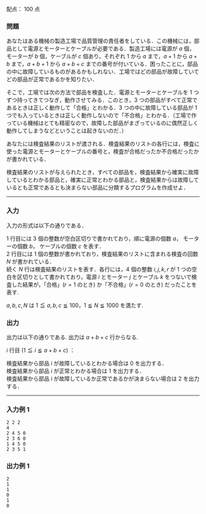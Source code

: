 配点： $100$ 点

### 問題

あなたはある機械の製造工場で品質管理の責任者をしている．この機械には，部品として電源とモーターとケーブルが必要である．製造工場には電源が $a$ 個，モーターが $b$ 個，ケーブルが $c$ 個あり，それぞれ $1$ から $a$ まで，$a + 1$ から $a + b$ まで，$a + b + 1$ から $a + b + c$ までの番号が付いている．困ったことに，部品の中に故障しているものがあるかもしれない．工場ではどの部品が故障していてどの部品が正常であるかを知りたい．

そこで，工場では次の方法で部品を検査した．電源とモーターとケーブルを $1$ つずつ持ってきてつなぎ，動作させてみる．このとき，$3$ つの部品がすべて正常であるときは正しく動作して「合格」とわかる．$3$ つの中に故障している部品が $1$ つでも入っているときは正しく動作しないので「不合格」とわかる．（工場で作っている機械はとても精密なので，故障した部品がまざっているのに偶然正しく動作してしまうなどということは起きないのだ．）

あなたには検査結果のリストが渡される．検査結果のリストの各行には，検査に使った電源とモーターとケーブルの番号と，検査が合格だったか不合格だったかが書かれている．

検査結果のリストが与えられたとき，すべての部品を，検査結果から確実に故障しているとわかる部品と，確実に正常とわかる部品と，検査結果からは故障しているとも正常であるとも決まらない部品に分類するプログラムを作成せよ．

---

### 入力

入力の形式は以下の通りである．

$1$ 行目には $3$ 個の整数が空白区切りで書かれており，順に電源の個数 $a$， モーターの個数 $b$， ケーブルの個数 $c$ を表す．  
$2$ 行目には $1$ 個の整数が書かれており，検査結果のリストに含まれる検査の回数 $N$ が書かれている．  
続く $N$ 行は検査結果のリストを表す．各行には，$4$ 個の整数 $i, j, k, r$ が $1$ つの空白を区切りとして書かれており，電源 $i$ とモーター $j$ とケーブル $k$ をつないで検査した結果が，「合格」($r = 1$ のとき) か「不合格」($r = 0$ のとき) だったことを表す.

$a, b, c, N$ は $1 \leqq a, b, c \leqq 100$，$1 \leqq N \leqq 1000$ を満たす.

### 出力

出力は以下の通りである. 出力は $a + b + c$ 行からなる.

$i$ 行目 ($1 \leqq i \leqq a + b + c$) ：

検査結果から部品 $i$ が故障しているとわかる場合は $0$ を出力する．  
検査結果から部品 $i$ が正常とわかる場合は $1$ を出力する．  
検査結果から部品 $i$ が故障しているか正常であるかが決まらない場合は $2$ を出力する．

---

### 入力例 1

~~~
2 2 2
4
2 4 5 0
2 3 6 0
1 4 5 0
2 3 5 1
~~~

### 出力例 1

~~~
2
1
1
0
1
0
~~~
